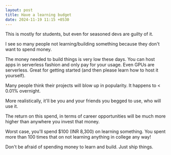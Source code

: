 ```yaml
---
layout: post
title: Have a learning budget
date: 2024-11-19 11:15 +0530
---
```


This is mostly for students, but even for seasoned devs are guilty of it.

I see so many people not learning/building something because they don't want to spend money.

The money needed to build things is very low these days. You can host apps in serverless fashion and only pay for your usage. Even GPUs are serverless. Great for getting started (and then please learn how to host it yourself).

Many people think their projects will blow up in popularity. It happens to < 0.01% overnight.

More realistically, it'll be you and your friends you begged to use, who will use it.

The return on this spend, in terms of career opportunities will be much more higher than anywhere you invest that money.

Worst case, you'll spend $100 (INR 8,300) on learning something. You spent more than 100 times that on not learning anything in college any way!

Don't be afraid of spending money to learn and build. Just ship things.